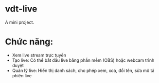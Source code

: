 # vdt-live
A mini project.

# Chức năng:
- Xem live stream trực tuyến
- Tạo live: Có thể bắt đầu live bằng phần mềm (OBS) hoặc webcam trình duyệt
- Quản lý live: Hiển thị danh sách, cho phép xem, xoá, đổi tên, sửa mô tả phiên live
